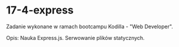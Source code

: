 # 17-4-express

Zadanie wykonane w ramach bootcampu Kodilla - "Web Developer".

Opis: Nauka Express.js. Serwowanie plików statycznych.
